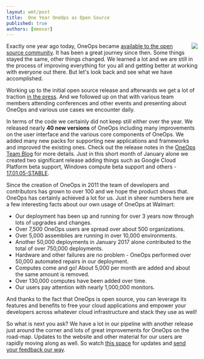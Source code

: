 ```yaml
---
layout: wmt/post
title:  One Year OneOps as Open Source
published: true
authors: [mmoser]
---
```


<img src="/assets/img/blog/one-year-birthday.jpg" align="right"/>

Exactly one year ago today, OneOps became
[available to the open source community](http://www.walmartlabs.com/2016/01/oneops-now-available/). It has been a great
journey since then. Some things stayed the same, other things changed. We learned a lot and we are still in the process
of improving everything for you all and getting better at working with everyone out there. But let's look back and see
what we have accomplished.

Working up to the initial open source release and afterwards we get a lot of traction
[in the press](/overview/in-the-press.html). And we followed up on that with various team members attending conferences
and other events and presenting about OneOps and various use cases we encounter daily.

<!--more-->

In terms of the code we certainly did not keep still either over the year. We released nearly __40 new versions__
of OneOps including many improvements on the user interface and the various core components of OneOps. We added
many new packs for supporting new applications and frameworks and improved the existing ones. Check out the
release notes in the [OneOps Team Blog](./index.html) for more details. Just in this short month of January alone we
created two significant release adding things such as Google Cloud Platform beta support, Windows compute beta
support and others - [17.01.05-STABLE](./2017-01-05-oneops-release-170105stable.html).

Since the creation of OneOps in 2011 the team of developers and contributors has grown to over 100 and we hope the
product shows that. OneOps has certainly achieved a lot for us. Just in sheer numbers here are a few interesting
facts about our own usage of OneOps at Walmart:

- Our deployment has been up and running for over 3 years now through lots of upgrades and changes.
- Over 7,500 OneOps users are spread over about 500 organizations.
- Over 5,000 assemblies are running in over 10,000 environments.
- Another 50,000 deployments in January 2017 alone contributed to the total of over 750,000 deployments.
- Hardware and other failures are no problem - OneOps performed over 50,000 automated repairs in our deployment.
- Computes come and go! About 5,000 per month are added and about the same amount is removed.
- Over 130,000 computes have been added over time.
- Our users pay attention with nearly 1,000,000 monitors.

And thanks to the fact that OneOps is open source, you can leverage its features and benefits to free your cloud
applications and empower your developers across whatever cloud infrastructure and stack they use as well!

So what is next you ask? We have a lot in our pipeline with another release just around the corner and lots of
great improvements for OneOps on the road-map. Updates to the website and other material for our users are rapidly
moving along as well. So watch [this space](./index.html) for updates and
[send your feedback our way](../overview/contribute.html).
